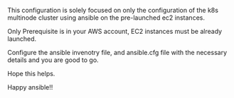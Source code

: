 This configuration is solely focused on only the configuration of the k8s multinode cluster using ansible on the pre-launched ec2 instances.

Only Prerequisite is in your AWS account, EC2 instances must be already launched.

Configure the ansible invenotry file, and ansible.cfg file with the necessary details and you are good to go.

Hope this helps.

Happy ansible!!
